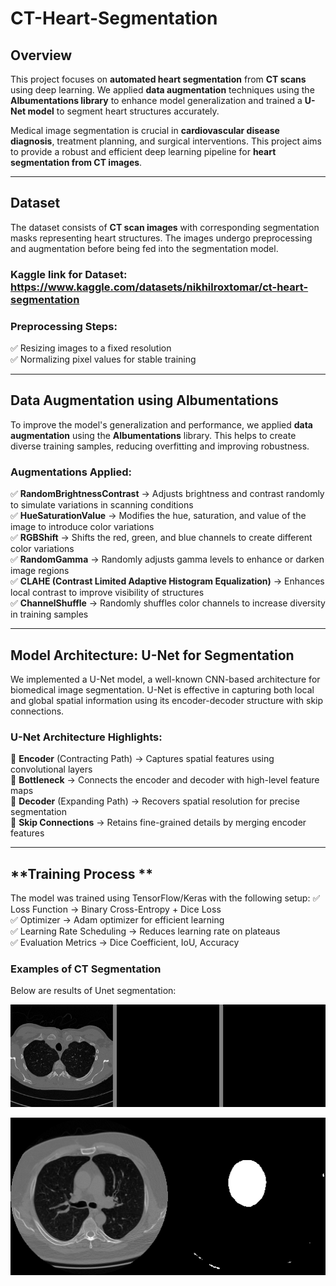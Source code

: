 # CT-Heart-Segmentation

## **Overview**  
This project focuses on **automated heart segmentation** from **CT scans** using deep learning. We applied **data augmentation** techniques using the **Albumentations library** to enhance model generalization and trained a **U-Net model** to segment heart structures accurately.  

Medical image segmentation is crucial in **cardiovascular disease diagnosis**, treatment planning, and surgical interventions. This project aims to provide a robust and efficient deep learning pipeline for **heart segmentation from CT images**.  

---

## **Dataset** 
The dataset consists of **CT scan images** with corresponding segmentation masks representing heart structures. The images undergo preprocessing and augmentation before being fed into the segmentation model.  

### **Kaggle link for Dataset:** https://www.kaggle.com/datasets/nikhilroxtomar/ct-heart-segmentation

### **Preprocessing Steps:**
✅ Resizing images to a fixed resolution  
✅ Normalizing pixel values for stable training  

---

## **Data Augmentation using Albumentations**  
To improve the model's generalization and performance, we applied **data augmentation** using the **Albumentations** library. This helps to create diverse training samples, reducing overfitting and improving robustness.  

### **Augmentations Applied:**
✅ **RandomBrightnessContrast** → Adjusts brightness and contrast randomly to simulate variations in scanning conditions  
✅ **HueSaturationValue** → Modifies the hue, saturation, and value of the image to introduce color variations  
✅ **RGBShift** → Shifts the red, green, and blue channels to create different color variations  
✅ **RandomGamma** → Randomly adjusts gamma levels to enhance or darken image regions  
✅ **CLAHE (Contrast Limited Adaptive Histogram Equalization)** → Enhances local contrast to improve visibility of structures  
✅ **ChannelShuffle** → Randomly shuffles color channels to increase diversity in training samples  

---

## **Model Architecture: U-Net for Segmentation**  
We implemented a U-Net model, a well-known CNN-based architecture for biomedical image segmentation. U-Net is effective in capturing both local and global spatial information using its encoder-decoder structure with skip connections.  

### **U-Net Architecture Highlights:**
🔹 **Encoder** (Contracting Path) → Captures spatial features using convolutional layers  
🔹 **Bottleneck** → Connects the encoder and decoder with high-level feature maps  
🔹 **Decoder** (Expanding Path) → Recovers spatial resolution for precise segmentation  
🔹 **Skip Connections** → Retains fine-grained details by merging encoder features  

---

## **Training Process **  
The model was trained using TensorFlow/Keras with the following setup:
✅ Loss Function → Binary Cross-Entropy + Dice Loss  
✅ Optimizer → Adam optimizer for efficient learning  
✅ Learning Rate Scheduling → Reduces learning rate on plateaus  
✅ Evaluation Metrics → Dice Coefficient, IoU, Accuracy  


### Examples of CT Segmentation
Below are results of Unet segmentation:

![Heart Segmentation Visualization](results/CT1.png)

![Heart Segmentation Visualization](results/CT7.png)
